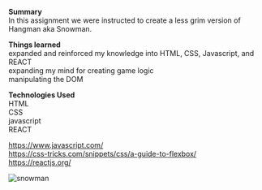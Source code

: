  <strong>Summary</strong><br/>
In this assignment we were instructed to create a less grim version of Hangman aka Snowman.

<strong>Things learned</strong><br/>
expanded and reinforced my knowledge into HTML, CSS, Javascript, and REACT<br/>
expanding my mind for creating game logic<br/>
manipulating the DOM<br/>

<strong>Technologies Used</strong><br/>
HTML<br/>
CSS<br/>
javascript<br/>
REACT<br/>

https://www.javascript.com/ <br/>
https://css-tricks.com/snippets/css/a-guide-to-flexbox/ <br/>
https://reactjs.org/

![snowman](https://user-images.githubusercontent.com/44300521/49702051-44b8f780-fbc2-11e8-928b-7bafec5df38a.gif)
